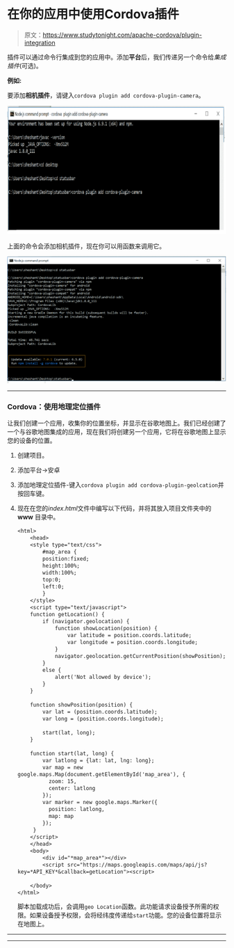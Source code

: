 # 在你的应用中使用Cordova插件

> 原文：<https://www.studytonight.com/apache-cordova/plugin-integration>

插件可以通过命令行集成到您的应用中。添加**平台**后，我们传递另一个命令给*集成插件*(可选)。

**例如:**

要添加**相机插件**，请键入`cordova plugin add cordova-plugin-camera`。

![Plugin Integration](img/b81642d8f4272bfd7c8dc6d6c04167de.png)

上面的命令会添加相机插件，现在你可以用函数来调用它。

![Plugin Integration](img/932b87b4214cae720a0af4263938969f.png)

* * *

### Cordova：使用地理定位插件

让我们创建一个应用，收集你的位置坐标，并显示在谷歌地图上。我们已经创建了一个与谷歌地图集成的应用，现在我们将创建另一个应用，它将在谷歌地图上显示您的设备的位置。

1.  创建项目。
2.  添加平台→安卓
3.  添加地理定位插件-键入`cordova plugin add cordova-plugin-geolcation`并按回车键。
4.  现在在您的*index.html*文件中编写以下代码，并将其放入项目文件夹中的 **www** 目录中。

    ```
    <html>
        <head>
        <style type="text/css">
            #map_area {
    	    position:fixed;
    	    height:100%;
    	    width:100%;
    	    top:0;
    	    left:0;
            }
        </style>
        <script type="text/javascript">
        function getLocation() {
            if (navigator.geolocation) {
        	    function showLocation(position) {
                    var latitude = position.coords.latitude;
                    var longitude = position.coords.longitude;
                }
                navigator.geolocation.getCurrentPosition(showPosition);
            } 
            else {
                alert('Not allowed by device');
            }
        }

        function showPosition(position) {
            var lat = (position.coords.latitude);
            var long = (position.coords.longitude);

            start(lat, long);
        }	

        function start(lat, long) {
            var latlong = {lat: lat, lng: long};
            var map = new google.maps.Map(document.getElementById('map_area'), {
              zoom: 15,
              center: latlong
            });
            var marker = new google.maps.Marker({
              position: latlong,
              map: map
            });
         }
        </script>
        </head>
        <body>
            <div id="*map_area*"></div>
            <script src="https://maps.googleapis.com/maps/api/js?key=*API_KEY*&callback=getLocation"><script>

        </body>
    </html>
    ```

    脚本加载成功后，会调用`geo Location`函数。此功能请求设备授予所需的权限。如果设备授予权限，会将经纬度传递给`start`功能。您的设备位置将显示在地图上。

* * *

* * *